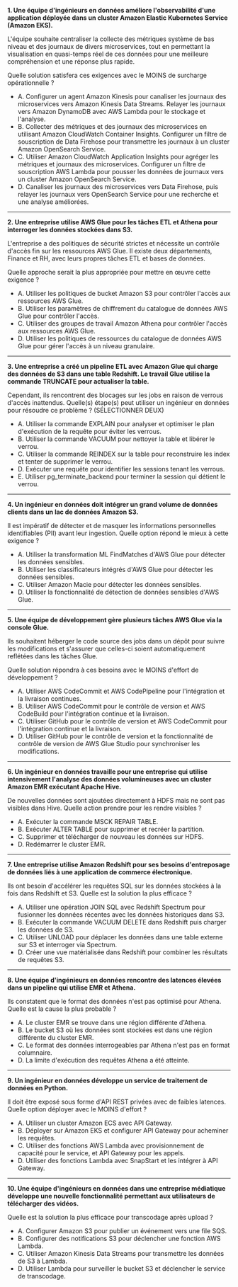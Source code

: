 **1. Une équipe d'ingénieurs en données améliore l'observabilité d'une application déployée dans un cluster Amazon Elastic Kubernetes Service (Amazon EKS).**

L'équipe souhaite centraliser la collecte des métriques système de bas niveau et des journaux de divers microservices, tout en permettant la visualisation en quasi-temps réel de ces données pour une meilleure compréhension et une réponse plus rapide.

Quelle solution satisfera ces exigences avec le MOINS de surcharge opérationnelle ?

- A. Configurer un agent Amazon Kinesis pour canaliser les journaux des microservices vers Amazon Kinesis Data Streams. Relayer les journaux vers Amazon DynamoDB avec AWS Lambda pour le stockage et l'analyse.
- B. Collecter des métriques et des journaux des microservices en utilisant Amazon CloudWatch Container Insights. Configurer un filtre de souscription de Data Firehose pour transmettre les journaux à un cluster Amazon OpenSearch Service.
- C. Utiliser Amazon CloudWatch Application Insights pour agréger les métriques et journaux des microservices. Configurer un filtre de souscription AWS Lambda pour pousser les données de journaux vers un cluster Amazon OpenSearch Service.
- D. Canaliser les journaux des microservices vers Data Firehose, puis relayer les journaux vers OpenSearch Service pour une recherche et une analyse améliorées.

---

**2. Une entreprise utilise AWS Glue pour les tâches ETL et Athena pour interroger les données stockées dans S3.**

L'entreprise a des politiques de sécurité strictes et nécessite un contrôle d'accès fin sur les ressources AWS Glue. Il existe deux départements, Finance et RH, avec leurs propres tâches ETL et bases de données.

Quelle approche serait la plus appropriée pour mettre en œuvre cette exigence ?

- A. Utiliser les politiques de bucket Amazon S3 pour contrôler l'accès aux ressources AWS Glue.
- B. Utiliser les paramètres de chiffrement du catalogue de données AWS Glue pour contrôler l'accès.
- C. Utiliser des groupes de travail Amazon Athena pour contrôler l'accès aux ressources AWS Glue.
- D. Utiliser les politiques de ressources du catalogue de données AWS Glue pour gérer l'accès à un niveau granulaire.

---

**3. Une entreprise a créé un pipeline ETL avec Amazon Glue qui charge des données de S3 dans une table Redshift. Le travail Glue utilise la commande TRUNCATE pour actualiser la table.**

Cependant, ils rencontrent des blocages sur les jobs en raison de verrous d'accès inattendus. Quelle(s) étape(s) peut utiliser un ingénieur en données pour résoudre ce problème ? (SÉLECTIONNER DEUX)

- A. Utiliser la commande EXPLAIN pour analyser et optimiser le plan d'exécution de la requête pour éviter les verrous.
- B. Utiliser la commande VACUUM pour nettoyer la table et libérer le verrou.
- C. Utiliser la commande REINDEX sur la table pour reconstruire les index et tenter de supprimer le verrou.
- D. Exécuter une requête pour identifier les sessions tenant les verrous.
- E. Utiliser pg_terminate_backend pour terminer la session qui détient le verrou.

---

**4. Un ingénieur en données doit intégrer un grand volume de données clients dans un lac de données Amazon S3.**

Il est impératif de détecter et de masquer les informations personnelles identifiables (PII) avant leur ingestion. Quelle option répond le mieux à cette exigence ?

- A. Utiliser la transformation ML FindMatches d'AWS Glue pour détecter les données sensibles.
- B. Utiliser les classificateurs intégrés d'AWS Glue pour détecter les données sensibles.
- C. Utiliser Amazon Macie pour détecter les données sensibles.
- D. Utiliser la fonctionnalité de détection de données sensibles d'AWS Glue.

---

**5. Une équipe de développement gère plusieurs tâches AWS Glue via la console Glue.**

Ils souhaitent héberger le code source des jobs dans un dépôt pour suivre les modifications et s'assurer que celles-ci soient automatiquement reflétées dans les tâches Glue.

Quelle solution répondra à ces besoins avec le MOINS d'effort de développement ?

- A. Utiliser AWS CodeCommit et AWS CodePipeline pour l'intégration et la livraison continues.
- B. Utiliser AWS CodeCommit pour le contrôle de version et AWS CodeBuild pour l'intégration continue et la livraison.
- C. Utiliser GitHub pour le contrôle de version et AWS CodeCommit pour l'intégration continue et la livraison.
- D. Utiliser GitHub pour le contrôle de version et la fonctionnalité de contrôle de version de AWS Glue Studio pour synchroniser les modifications.

---

**6. Un ingénieur en données travaille pour une entreprise qui utilise intensivement l'analyse des données volumineuses avec un cluster Amazon EMR exécutant Apache Hive.**

De nouvelles données sont ajoutées directement à HDFS mais ne sont pas visibles dans Hive. Quelle action prendre pour les rendre visibles ?

- A. Exécuter la commande MSCK REPAIR TABLE.
- B. Exécuter ALTER TABLE pour supprimer et recréer la partition.
- C. Supprimer et télécharger de nouveau les données sur HDFS.
- D. Redémarrer le cluster EMR.

---

**7. Une entreprise utilise Amazon Redshift pour ses besoins d'entreposage de données liés à une application de commerce électronique.**

Ils ont besoin d'accélérer les requêtes SQL sur les données stockées à la fois dans Redshift et S3. Quelle est la solution la plus efficace ?

- A. Utiliser une opération JOIN SQL avec Redshift Spectrum pour fusionner les données récentes avec les données historiques dans S3.
- B. Exécuter la commande VACUUM DELETE dans Redshift puis charger les données de S3.
- C. Utiliser UNLOAD pour déplacer les données dans une table externe sur S3 et interroger via Spectrum.
- D. Créer une vue matérialisée dans Redshift pour combiner les résultats de requêtes S3.

---

**8. Une équipe d'ingénieurs en données rencontre des latences élevées dans un pipeline qui utilise EMR et Athena.**

Ils constatent que le format des données n'est pas optimisé pour Athena. Quelle est la cause la plus probable ?

- A. Le cluster EMR se trouve dans une région différente d'Athena.
- B. Le bucket S3 où les données sont stockées est dans une région différente du cluster EMR.
- C. Le format des données interrogeables par Athena n'est pas en format columnaire.
- D. La limite d'exécution des requêtes Athena a été atteinte.

---

**9. Un ingénieur en données développe un service de traitement de données en Python.**

Il doit être exposé sous forme d'API REST privées avec de faibles latences. Quelle option déployer avec le MOINS d'effort ?

- A. Utiliser un cluster Amazon ECS avec API Gateway.
- B. Déployer sur Amazon EKS et configurer API Gateway pour acheminer les requêtes.
- C. Utiliser des fonctions AWS Lambda avec provisionnement de capacité pour le service, et API Gateway pour les appels.
- D. Utiliser des fonctions Lambda avec SnapStart et les intégrer à API Gateway.

---

**10. Une équipe d'ingénieurs en données dans une entreprise médiatique développe une nouvelle fonctionnalité permettant aux utilisateurs de télécharger des vidéos.**

Quelle est la solution la plus efficace pour transcodage après upload ?

- A. Configurer Amazon S3 pour publier un événement vers une file SQS.
- B. Configurer des notifications S3 pour déclencher une fonction AWS Lambda.
- C. Utiliser Amazon Kinesis Data Streams pour transmettre les données de S3 à Lambda.
- D. Utiliser Lambda pour surveiller le bucket S3 et déclencher le service de transcodage.

